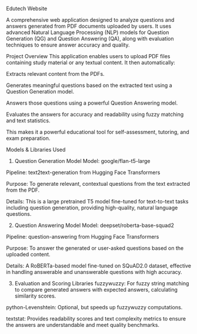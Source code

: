 Edutech Website


A comprehensive web application designed to analyze questions and answers generated from PDF documents uploaded by users. It uses advanced Natural Language Processing (NLP) models for Question Generation (QG) and Question Answering (QA), along with evaluation techniques to ensure answer accuracy and quality.

Project Overview
This application enables users to upload PDF files containing study material or any textual content. It then automatically:

Extracts relevant content from the PDFs.

Generates meaningful questions based on the extracted text using a Question Generation model.

Answers those questions using a powerful Question Answering model.

Evaluates the answers for accuracy and readability using fuzzy matching and text statistics.

This makes it a powerful educational tool for self-assessment, tutoring, and exam preparation.

Models & Libraries Used
1. Question Generation Model
Model: google/flan-t5-large

Pipeline: text2text-generation from Hugging Face Transformers

Purpose: To generate relevant, contextual questions from the text extracted from the PDF.

Details: This is a large pretrained T5 model fine-tuned for text-to-text tasks including question generation, providing high-quality, natural language questions.

2. Question Answering Model
Model: deepset/roberta-base-squad2

Pipeline: question-answering from Hugging Face Transformers

Purpose: To answer the generated or user-asked questions based on the uploaded content.

Details: A RoBERTa-based model fine-tuned on SQuAD2.0 dataset, effective in handling answerable and unanswerable questions with high accuracy.

3. Evaluation and Scoring Libraries
fuzzywuzzy: For fuzzy string matching to compare generated answers with expected answers, calculating similarity scores.

python-Levenshtein: Optional, but speeds up fuzzywuzzy computations.

textstat: Provides readability scores and text complexity metrics to ensure the answers are understandable and meet quality benchmarks.

